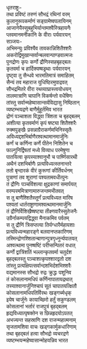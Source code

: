 धृतराष्ट्रः-   
तथा प्रविष्टं तरुणं सौभद्रं रथिनां वरम्  
कुलानुरूपकर्माणं सङ्ग्रामेष्वपलायिनम्  
आजानेयैस्सुबहुभिर्यान्तमश्वैस्त्रिहायनैः  
प्लवमानमनीकानि के वीराः पर्यवारयन्  
सञ्जयः-  
अभिमन्युः प्रविश्यैव तावकान्निशितैश्शरैः  
अकरोद्विमुखान्सर्वान्बलवान्पाण्डवात्मजः  
पुनद्रोणः कृपः कर्णो द्रौणिस्सहबृहद्बलः  
कृतवर्मा च हार्दिक्यष्षड्रथाः पर्यवारयन्  
दृष्ट्वा तु सैन्धवे भारमतिमात्रं समाहितम्  
सैन्यं तव महाराज युधिष्ठिरमुपाद्रवत्  
सौभद्रमितरे वीरा रथव्याघ्रास्त्वयोधयन्  
तालमात्राणि चापानि विकर्षन्तो वधैषिणः  
तांस्तु सर्वान्महेष्वासान्सर्वविद्यासु निष्ठितान्  
व्यष्टम्भयद्रणे बाणैर्मुहूर्तमिव भारत  
द्रोणं पञ्चाशता विद्ध्वा त्रिंशता च बृहद्बलम्  
अशीत्या कृतवर्माणं कृपं षष्ट्या शितैश्शरैः  
रुक्मपुङ्खैः प्रसन्नाग्रैराकर्णमभिनिस्सृतैः  
अविध्यद्दशभिर्बाणैरश्वत्थामानमार्जुनिः  
कर्णं च कर्णिना कर्णे पीतेन निशितेन च  
फाल्गुनिर्द्विषतां मध्ये विव्याध परमेषुणा  
पातयित्वा कृपस्याश्वानुभौ च पार्ष्णिसारथी  
अथैनं दशभिर्बाणैः प्रत्यविध्यत्स्तनान्तरे  
ततो बृन्दारकं वीरं कुरूणां कीर्तिवर्धनम्  
पुत्राणां तव शूराणां पश्यतामवधीत्पुनः  
तं द्रौणिः पञ्चविंशत्या क्षुद्रकाणां समार्पयत्  
वरम्परममित्राणामारुजन्तमभीतवत्  
स तु बाणैश्शितैस्तूर्णं प्रत्यविध्यत मारिष  
पश्यतां धार्तराष्ट्राणामश्वत्थामानमार्जुनिः  
तं द्रौणिर्विशिखैष्षष्ट्या तीक्ष्णवारैस्सुतेजनैः  
उग्रैर्नाकम्पयद्विद्ध्वा मैनाकमिव पर्वतम्  
स तु द्रौणिं त्रिसप्तत्या तिर्यग्धारैर्महायशाः  
प्रत्यविध्यन्महारङ्गे बलवानप्तकारिणम्  
तस्मिन्द्रोणश्शितान्बाणान्पुत्रगृध्नुर्न्यपातयत्  
अश्वत्थामा पुनष्षष्टिं परीप्सन्पितरं वधात्  
कर्णो द्वात्रिंशतिं भल्लान्कृतवर्मा चतुर्दश  
बृहद्बलस्तु पञ्चाशत्कृपश्शारद्वतो दश  
तांस्तु प्रत्यक्षिपत्सर्वान्दशभिर्दशभिश्शरैः  
वद्यमानस्स सौभद्रो रुद्रः क्रुद्धः पशूनिव  
तं कोसलानामधिपं कर्णिनापातायद्रथात्  
तस्याश्वानार्जुनिश्चापं सूतं चापातयत्क्षितौ  
कोसलानामधिपतिर्विरथः खङ्गर्च्मधृक्  
इयेष चार्जुनेः कायाच्छिरो हर्तुं सकुण्डलम्  
कोसलानां भर्तारं राजपुत्रं बृहद्बलम्  
हृद्यविध्यात्पृषक्तेन स छिन्नहृदयोऽपतत्  
अभज्यन्त सहस्राणि दश राजन्महात्मनाम्  
सृजतामशिवा वाचः खड्गकार्मुकधारिणाम्  
तथा बृहद्बलं हत्वा सौभद्रो व्यचरद्रणे  
व्यष्टम्भयन्महेष्वासान्मोहयन्निव भारत  
